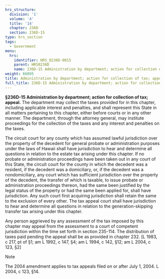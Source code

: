 ```yaml
---
hrs_structure:
  division: '1'
  volume: '4'
  title: '14'
  chapter: 236D
  section: 236D-15
type: hrs_section
tags:
  - Government
menu:
  hrs:
    identifier: HRS_0236D-0015
    parent: HRS0236D
    name: 236D-15 Administration by department; action for collection of tax; appeal
weight: 66095
title: Administration by department; action for collection of tax; appeal
full_title: 236D-15 Administration by department; action for collection of tax; appeal
---
```

**§236D-15 Administration by department; action for collection of tax; appeal.** The department may collect the taxes provided for in this chapter, including applicable interest and penalties, and shall represent this State in all matters pertaining to this chapter, either before courts or in any other manner. The department, through the attorney general, may institute proceedings for the collection of the taxes and any interest and penalties on the taxes.

The circuit court for any county which has assumed lawful jurisdiction over the property of the decedent for general probate or administration purposes under the laws of Hawaii shall have jurisdiction to hear and determine all questions in relation to the estate tax arising under this chapter. If no probate or administration proceedings have been taken out in any court of this State, the circuit court for the county in which the decedent was a resident, if the decedent was a domiciliary, or, if the decedent was a nondomiciliary, any court which has sufficient jurisdiction over the property of the decedent, the transfer of which is taxable, to issue probate or administration proceedings thereon, had the same been justified by the legal status of the property or had the same been applied for, shall have jurisdiction. Any such court first acquiring jurisdiction shall retain the same to the exclusion of every other. The tax appeal court shall have jurisdiction to hear and determine all questions in relation to the generation-skipping transfer tax arising under this chapter.

Any person aggrieved by any assessment of the tax imposed by this chapter may appeal from the assessment to a court of competent jurisdiction within the time set forth in section 235-114\. The distribution of taxes paid pending the appeal shall be as provided in chapter 232\. [L 1983, c 217, pt of §1; am L 1992, c 147, §4; am L 1994, c 142, §12; am L 2004, c 123, §2]

Note

The 2004 amendment applies to tax appeals filed on or after July 1, 2004\. L 2004, c 123, §14.